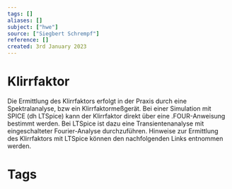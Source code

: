 ```yaml
---
tags: []
aliases: []
subject: ["hwe"]
source: ["Siegbert Schrempf"]
reference: []
created: 3rd January 2023
---
```


# Klirrfaktor


Die Ermittlung des Klirrfaktors erfolgt in der Praxis durch eine Spektralanalyse, bzw ein Klirrfaktormeßgerät.
Bei einer Simulation mit SPICE (dh LTSpice) kann der Klirrfaktor direkt über eine .FOUR-Anweisung bestimmt werden. Bei LTSpice ist dazu eine Transientenanalyse mit eingeschalteter Fourier-Analyse durchzuführen.
Hinweise zur Ermittlung des Klirrfaktors mit LTSpice können den nachfolgenden Links entnommen werden.
# Tags